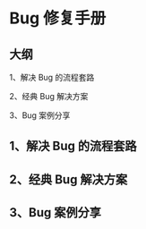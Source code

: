 # Bug 修复手册


## 大纲

1、解决 Bug 的流程套路

2、经典 Bug 解决方案

3、Bug 案例分享



## 1、解决 Bug 的流程套路



## 2、经典 Bug 解决方案


## 3、Bug 案例分享


